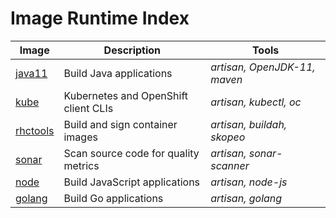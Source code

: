 # Image Runtime Index

| Image | Description | Tools |
|---|---|---|
| [java11](art-java11/readme.md) | Build Java applications | *artisan, OpenJDK-11, maven* |
| [kube](art-kube/readme.md) | Kubernetes and OpenShift client CLIs | *artisan, kubectl, oc* |
| [rhctools](art-kube/readme.md) | Build and sign container images | *artisan, buildah, skopeo* |
| [sonar](art-sonar/readme.md) | Scan source code for quality metrics | *artisan, sonar-scanner* |
| [node](art-node/readme.md) | Build JavaScript applications | *artisan, node-js* |
| [golang](art-go/readme.md) | Build Go applications | *artisan, golang* |
